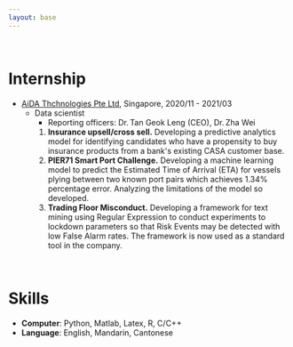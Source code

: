 ```yaml
---
layout: base
---
```


<br/>

# Internship

* <a href="https://www.aidatech.io/">AiDA Thchnologies Pte Ltd</a>, Singapore, 2020/11 - 2021/03
  * Data scientist
    * Reporting officers: Dr.&thinsp;Tan Geok Leng (CEO), Dr.&thinsp;Zha Wei
    1. **Insurance upsell/cross sell.** Developing a predictive analytics model for identifying candidates who have a propensity to buy insurance products from a bank's existing CASA customer base.
    1. **PIER71 Smart Port Challenge.** Developing a machine learning model to predict the Estimated Time of Arrival (ETA) for vessels plying between two known port pairs which achieves 1.34% percentage error. Analyzing the limitations of the model so developed.
    1. **Trading Floor Misconduct.** Developing a framework for text mining using Regular Expression to conduct experiments to lockdown parameters so that Risk Events may be detected with low False Alarm rates. The framework is now used as a standard tool in the company.


<br/>

# Skills
* **Computer**:  Python, Matlab, Latex, R, C/C++
* **Language**:   English, Mandarin, Cantonese 





 
